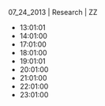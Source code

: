 07_24_2013 | Research | ZZ 
* 13:01:01
* 14:01:00
* 17:01:00
* 18:01:00
* 19:01:01
* 20:01:00
* 21:01:00
* 22:01:00
* 23:01:00
